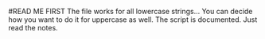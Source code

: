 #READ ME FIRST
The file works for all lowercase strings... You can decide how you want to do it for uppercase as well.
The script is documented. Just read the notes. 
